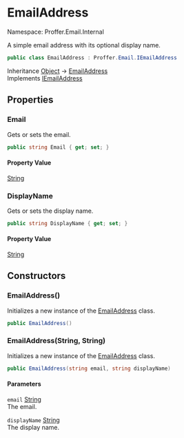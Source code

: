 # EmailAddress

Namespace: Proffer.Email.Internal

A simple email address with its optional display name.

```csharp
public class EmailAddress : Proffer.Email.IEmailAddress
```

Inheritance [Object](https://docs.microsoft.com/en-us/dotnet/api/system.object) → [EmailAddress](./proffer.email.internal.emailaddress.md)<br>
Implements [IEmailAddress](./proffer.email.iemailaddress.md)

## Properties

### **Email**

Gets or sets the email.

```csharp
public string Email { get; set; }
```

#### Property Value

[String](https://docs.microsoft.com/en-us/dotnet/api/system.string)<br>

### **DisplayName**

Gets or sets the display name.

```csharp
public string DisplayName { get; set; }
```

#### Property Value

[String](https://docs.microsoft.com/en-us/dotnet/api/system.string)<br>

## Constructors

### **EmailAddress()**

Initializes a new instance of the [EmailAddress](./proffer.email.internal.emailaddress.md) class.

```csharp
public EmailAddress()
```

### **EmailAddress(String, String)**

Initializes a new instance of the [EmailAddress](./proffer.email.internal.emailaddress.md) class.

```csharp
public EmailAddress(string email, string displayName)
```

#### Parameters

`email` [String](https://docs.microsoft.com/en-us/dotnet/api/system.string)<br>
The email.

`displayName` [String](https://docs.microsoft.com/en-us/dotnet/api/system.string)<br>
The display name.

